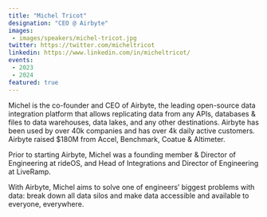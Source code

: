 ```yaml
---
title: "Michel Tricot"
designation: "CEO @ Airbyte"
images:
 - images/speakers/michel-tricot.jpg
twitter: https://twitter.com/micheltricot
linkedin: https://www.linkedin.com/in/micheltricot/
events:
 - 2023
 - 2024
featured: true
---
```


Michel is the co-founder and CEO of Airbyte, the leading open-source data integration platform that allows replicating data from any APIs, databases & files to data warehouses, data lakes, and any other destinations. Airbyte has been used by over 40k companies and has over 4k daily active customers. Airbyte raised $180M from Accel, Benchmark, Coatue & Altimeter.
 
 
 
 Prior to starting Airbyte, Michel was a founding member & Director of Engineering at rideOS, and Head of Integrations and Director of Engineering at LiveRamp.
 
 
 
 With Airbyte, Michel aims to solve one of engineers’ biggest problems with data: break down all data silos and make data accessible and available to everyone, everywhere.